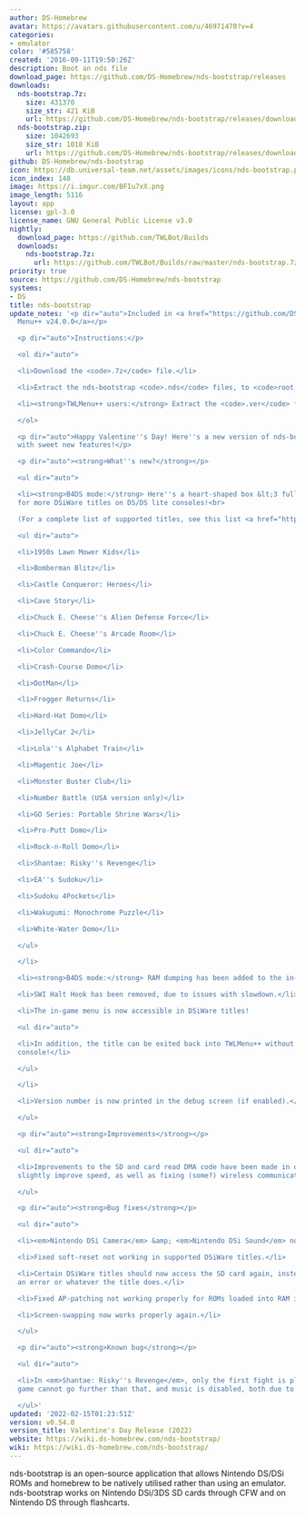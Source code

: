 ```yaml
---
author: DS-Homebrew
avatar: https://avatars.githubusercontent.com/u/46971470?v=4
categories:
- emulator
color: '#585758'
created: '2016-09-11T19:50:26Z'
description: Boot an nds file
download_page: https://github.com/DS-Homebrew/nds-bootstrap/releases
downloads:
  nds-bootstrap.7z:
    size: 431370
    size_str: 421 KiB
    url: https://github.com/DS-Homebrew/nds-bootstrap/releases/download/v0.54.0/nds-bootstrap.7z
  nds-bootstrap.zip:
    size: 1042693
    size_str: 1018 KiB
    url: https://github.com/DS-Homebrew/nds-bootstrap/releases/download/v0.54.0/nds-bootstrap.zip
github: DS-Homebrew/nds-bootstrap
icon: https://db.universal-team.net/assets/images/icons/nds-bootstrap.png
icon_index: 140
image: https://i.imgur.com/BFIu7xX.png
image_length: 5116
layout: app
license: gpl-3.0
license_name: GNU General Public License v3.0
nightly:
  download_page: https://github.com/TWLBot/Builds
  downloads:
    nds-bootstrap.7z:
      url: https://github.com/TWLBot/Builds/raw/master/nds-bootstrap.7z
priority: true
source: https://github.com/DS-Homebrew/nds-bootstrap
systems:
- DS
title: nds-bootstrap
update_notes: '<p dir="auto">Included in <a href="https://github.com/DS-Homebrew/TWiLightMenu/releases/tag/v24.0.0"><strong>TW</strong>i<strong>L</strong>ight
  Menu++ v24.0.0</a></p>

  <p dir="auto">Instructions:</p>

  <ol dir="auto">

  <li>Download the <code>.7z</code> file.</li>

  <li>Extract the nds-bootstrap <code>.nds</code> files, to <code>root:/_nds</code>.</li>

  <li><strong>TWLMenu++ users:</strong> Extract the <code>.ver</code> file to <code>root:/_nds/TWiLightMenu</code>.</li>

  </ol>

  <p dir="auto">Happy Valentine''s Day! Here''s a new version of nds-bootstrap filled
  with sweet new features!</p>

  <p dir="auto"><strong>What''s new?</strong></p>

  <ul dir="auto">

  <li><strong>B4DS mode:</strong> Here''s a heart-shaped box &lt;3 full of added support
  for more DSiWare titles on DS/DS lite consoles!<br>

  (For a complete list of supported titles, see this list <a href="https://github.com/DS-Homebrew/TWiLightMenu/blob/dca0a8bf0dc3934c5790cfe22ce3072c3bbf14a9/universal/include/incompatibleGameMap.h#L51">here</a>.)

  <ul dir="auto">

  <li>1950s Lawn Mower Kids</li>

  <li>Bomberman Blitz</li>

  <li>Castle Conqueror: Heroes</li>

  <li>Cave Story</li>

  <li>Chuck E. Cheese''s Alien Defense Force</li>

  <li>Chuck E. Cheese''s Arcade Room</li>

  <li>Color Commando</li>

  <li>Crash-Course Domo</li>

  <li>DotMan</li>

  <li>Frogger Returns</li>

  <li>Hard-Hat Domo</li>

  <li>JellyCar 2</li>

  <li>Lola''s Alphabet Train</li>

  <li>Magentic Joe</li>

  <li>Monster Buster Club</li>

  <li>Number Battle (USA version only)</li>

  <li>GO Series: Portable Shrine Wars</li>

  <li>Pro-Putt Domo</li>

  <li>Rock-n-Roll Domo</li>

  <li>Shantae: Risky''s Revenge</li>

  <li>EA''s Sudoku</li>

  <li>Sudoku 4Pockets</li>

  <li>Wakugumi: Monochrome Puzzle</li>

  <li>White-Water Domo</li>

  </ul>

  </li>

  <li><strong>B4DS mode:</strong> RAM dumping has been added to the in-game menu!</li>

  <li>SWI Halt Hook has been removed, due to issues with slowdown.</li>

  <li>The in-game menu is now accessible in DSiWare titles!

  <ul dir="auto">

  <li>In addition, the title can be exited back into TWLMenu++ without rebooting the
  console!</li>

  </ul>

  </li>

  <li>Version number is now printed in the debug screen (if enabled).</li>

  </ul>

  <p dir="auto"><strong>Improvements</strong></p>

  <ul dir="auto">

  <li>Improvements to the SD and card read DMA code have been made in order to (somewhat/maybe)
  slightly improve speed, as well as fixing (some?) wireless communication errors.</li>

  </ul>

  <p dir="auto"><strong>Bug fixes</strong></p>

  <ul dir="auto">

  <li><em>Nintendo DSi Camera</em> &amp; <em>Nintendo DSi Sound</em> now boot again!</li>

  <li>Fixed soft-reset not working in supported DSiWare titles.</li>

  <li>Certain DSiWare titles should now access the SD card again, instead of giving
  an error or whatever the title does.</li>

  <li>Fixed AP-patching not working properly for ROMs loaded into RAM in DS mode.</li>

  <li>Screen-swapping now works properly again.</li>

  </ul>

  <p dir="auto"><strong>Known bug</strong></p>

  <ul dir="auto">

  <li>In <em>Shantae: Risky''s Revenge</em>, only the first fight is playable. The
  game cannot go further than that, and music is disabled, both due to memory limitations.</li>

  </ul>'
updated: '2022-02-15T01:23:51Z'
version: v0.54.0
version_title: Valentine's Day Release (2022)
website: https://wiki.ds-homebrew.com/nds-bootstrap/
wiki: https://wiki.ds-homebrew.com/nds-bootstrap/
---
```

nds-bootstrap is an open-source application that allows Nintendo DS/DSi ROMs and homebrew to be natively utilised rather than using an emulator. nds-bootstrap works on Nintendo DSi/3DS SD cards through CFW and on Nintendo DS through flashcarts.